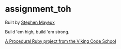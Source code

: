 assignment_toh
==============

Built by [Stephen Mayeux](http://stephenmayeux.com)

Build 'em high, build 'em strong.

[A Procedural Ruby project from the Viking Code School](http://www.vikingcodeschool.com)

